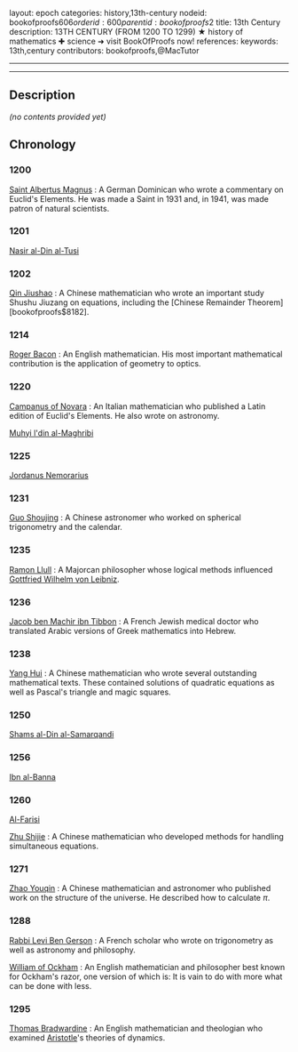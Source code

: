 layout: epoch
categories: history,13th-century
nodeid: bookofproofs$606
orderid: 600
parentid: bookofproofs$2
title: 13th Century
description: 13TH CENTURY (FROM 1200 TO 1299) ★ history of mathematics ✚ science ➜ visit BookOfProofs now!
references: 
keywords: 13th,century
contributors: bookofproofs,@MacTutor


---


---
## Description 
_(no contents provided yet)_

## Chronology
### 1200
<a href="https://mathshistory.st-andrews.ac.uk/Biographies/Albertus/">Saint Albertus Magnus</a>
: A German Dominican who wrote a commentary on Euclid's Elements. He was made a Saint in 1931 and, in 1941, was made patron of natural scientists.

### 1201
<a href="https://mathshistory.st-andrews.ac.uk/Biographies/Al-Tusi_Nasir/">Nasir al-Din al-Tusi</a>

### 1202
<a href="https://mathshistory.st-andrews.ac.uk/Biographies/Qin_Jiushao/">Qin Jiushao</a>
: A Chinese mathematician who wrote an important study Shushu Jiuzang on equations, including the [Chinese Remainder Theorem][bookofproofs$8182].

### 1214
<a href="https://mathshistory.st-andrews.ac.uk/Biographies/Bacon/">Roger Bacon</a>
: An English mathematician. His most important mathematical contribution is the application of geometry to optics.

### 1220
<a href="https://mathshistory.st-andrews.ac.uk/Biographies/Campanus/">Campanus of Novara</a>
: An Italian mathematician who published a Latin edition of Euclid's Elements. He also wrote on astronomy.

<a href="https://mathshistory.st-andrews.ac.uk/Biographies/Al-Maghribi/">Muhyi l'din al-Maghribi</a>

### 1225
<a href="https://mathshistory.st-andrews.ac.uk/Biographies/Jordanus/">Jordanus Nemorarius</a>

### 1231
<a href="https://mathshistory.st-andrews.ac.uk/Biographies/Guo_Shoujing/">Guo Shoujing</a>
: A Chinese astronomer who worked on spherical trigonometry and the calendar.

### 1235
<a href="https://mathshistory.st-andrews.ac.uk/Biographies/Llull/">Ramon Llull</a>
: A Majorcan philosopher whose logical methods influenced <a href="https://mathshistory.st-andrews.ac.uk/Biographies/Leibniz/">Gottfried Wilhelm von Leibniz</a>.

### 1236
<a href="https://mathshistory.st-andrews.ac.uk/Biographies/Tibbon/">Jacob ben Machir ibn Tibbon</a>
: A French Jewish medical doctor who translated Arabic versions of Greek mathematics into Hebrew.

### 1238
<a href="https://mathshistory.st-andrews.ac.uk/Biographies/Yang_Hui/">Yang Hui</a>
: A Chinese mathematician who wrote several outstanding mathematical texts. These contained solutions of quadratic equations as well as Pascal's triangle and magic squares.

### 1250
<a href="https://mathshistory.st-andrews.ac.uk/Biographies/Al-Samarqandi/">Shams al-Din al-Samarqandi</a>

### 1256
<a href="https://mathshistory.st-andrews.ac.uk/Biographies/Al-Banna/">Ibn al-Banna</a>

### 1260
<a href="https://mathshistory.st-andrews.ac.uk/Biographies/Al-Farisi/">Al-Farisi</a>

<a href="https://mathshistory.st-andrews.ac.uk/Biographies/Zhu_Shijie/">Zhu Shijie</a>
: A Chinese mathematician who developed methods for handling simultaneous equations.

### 1271
<a href="https://mathshistory.st-andrews.ac.uk/Biographies/Zhao_Youqin/">Zhao Youqin</a>
: A Chinese mathematician and astronomer who published work on the structure of the universe. He described how to calculate $\pi$.

### 1288
<a href="https://mathshistory.st-andrews.ac.uk/Biographies/Levi/">Rabbi Levi Ben Gerson</a>
: A French scholar who wrote on trigonometry as well as astronomy and philosophy.

<a href="https://mathshistory.st-andrews.ac.uk/Biographies/Ockham/">William of Ockham</a>
: An English mathematician and philosopher best known for Ockham's razor, one version of which is: It is vain to do with more what can be done with less.

### 1295
<a href="https://mathshistory.st-andrews.ac.uk/Biographies/Bradwardine/">Thomas Bradwardine</a>
: An English mathematician and theologian who examined <a href="https://mathshistory.st-andrews.ac.uk/Biographies/Aristotle/">Aristotle</a>'s theories of dynamics.

